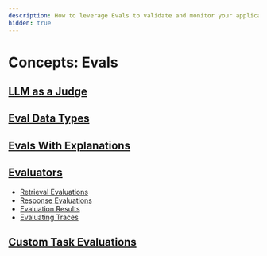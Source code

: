 ```yaml
---
description: How to leverage Evals to validate and monitor your application
hidden: true
---
```


# Concepts: Evals

## [LLM as a Judge](llm-as-a-judge.md)

## [Eval Data Types](evaluation-types.md)

## [Evals With Explanations](evals-with-explanations.md)

## [Evaluators](evaluation.md)

* [Retrieval Evaluations](evaluation.md#retrieval-evaluation)
* [Response Evaluations](evaluation.md#retrieval-evaluation)
* [Evaluation Results](evaluation.md#evaluations)
* [Evaluating Traces](evaluation.md#evaluating-traces)

## [Custom Task Evaluations](building-your-own-evals.md)
